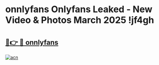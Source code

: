 # onnlyfans Onlyfans Leaked - New Video & Photos March 2025 !jf4gh

# <h2><a href="https://9474cp.iuczelnia.edu.pl?title=onnlyfans&ref=jf4gh">🔗👉 🔴 onnlyfans</a></h2>

[![acn](https://github.com/user-attachments/assets/0f9c940e-d8b0-45ae-aac7-cd30a18b3e1c)](https://9474cp.iuczelnia.edu.pl?title=onnlyfans&ref=jf4gh)

